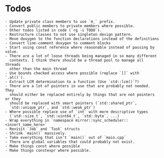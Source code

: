 # Todos

    - Update private class members to use `m_` prefix.
    - Convert public members to private members where possible.
    - Other todos listed in code (`rg -i TODO`).
    - Restructure classes to not use singleton design pattern.
    - Move doxygen to the function declarations instead of the definitions
    - Convert line-comment doxygen to comment blocks
    - Start using const reference where reasonable instead of passing by value.
    - There are a lot of loose threads being managed in so many different 
      contexts. I think there should be a thread pool to manage all threads 
      other than the main thread
    - Use bounds checked access where possible (replace `[]` with `.at()`).
    - Extract LCM determination to a function (Use `std::lcm()`?)
    - There are a lot of pointers in use that are probably not needed. They 
      should either be replaced entirely by things that are not pointers or they
      should be replaced with smart pointers (`std::shared_ptr`, 
      `std::unique_ptr`, and `std::weak_ptr`)
    - Where possible replace use of `int` with more descriptive types 
      (`std::size_t`, `std::uint64_t`, `std::byte`, ...)
    - Wrap everything in `namespace mirror::sync_scheduler::<insert_name_here>`
    - Revisit `Job` and `Task` structs
    - Shrink `main()` massively.
    - Take everything that isn't `main()` out of `main.cpp`
    - There are global variables that could probably not exist.
    - Make things const where possible
    - Make things constexpr where possible.

